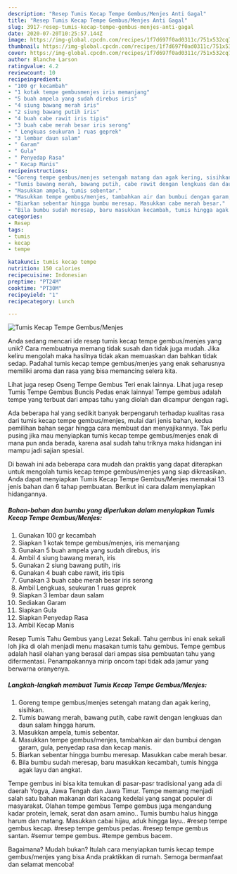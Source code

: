 ```yaml
---
description: "Resep Tumis Kecap Tempe Gembus/Menjes Anti Gagal"
title: "Resep Tumis Kecap Tempe Gembus/Menjes Anti Gagal"
slug: 3917-resep-tumis-kecap-tempe-gembus-menjes-anti-gagal
date: 2020-07-20T10:25:57.144Z
image: https://img-global.cpcdn.com/recipes/1f7d697f0ad0311c/751x532cq70/tumis-kecap-tempe-gembusmenjes-foto-resep-utama.jpg
thumbnail: https://img-global.cpcdn.com/recipes/1f7d697f0ad0311c/751x532cq70/tumis-kecap-tempe-gembusmenjes-foto-resep-utama.jpg
cover: https://img-global.cpcdn.com/recipes/1f7d697f0ad0311c/751x532cq70/tumis-kecap-tempe-gembusmenjes-foto-resep-utama.jpg
author: Blanche Larson
ratingvalue: 4.2
reviewcount: 10
recipeingredient:
- "100 gr kecambah"
- "1 kotak tempe gembusmenjes iris memanjang"
- "5 buah ampela yang sudah direbus iris"
- "4 siung bawang merah iris"
- "2 siung bawang putih iris"
- "4 buah cabe rawit iris tipis"
- "3 buah cabe merah besar iris serong"
- " Lengkuas seukuran 1 ruas geprek"
- "3 lembar daun salam"
- " Garam"
- " Gula"
- " Penyedap Rasa"
- " Kecap Manis"
recipeinstructions:
- "Goreng tempe gembus/menjes setengah matang dan agak kering, sisihkan."
- "Tumis bawang merah, bawang putih, cabe rawit dengan lengkuas dan daun salam hingga harum."
- "Masukkan ampela, tumis sebentar."
- "Masukkan tempe gembus/menjes, tambahkan air dan bumbui dengan garam, gula, penyedap rasa dan kecap manis."
- "Biarkan sebentar hingga bumbu meresap. Masukkan cabe merah besar."
- "Bila bumbu sudah meresap, baru masukkan kecambah, tumis hingga agak layu dan angkat."
categories:
- Resep
tags:
- tumis
- kecap
- tempe

katakunci: tumis kecap tempe 
nutrition: 150 calories
recipecuisine: Indonesian
preptime: "PT24M"
cooktime: "PT30M"
recipeyield: "1"
recipecategory: Lunch

---
```



![Tumis Kecap Tempe Gembus/Menjes](https://img-global.cpcdn.com/recipes/1f7d697f0ad0311c/751x532cq70/tumis-kecap-tempe-gembusmenjes-foto-resep-utama.jpg)

Anda sedang mencari ide resep tumis kecap tempe gembus/menjes yang unik? Cara membuatnya memang tidak susah dan tidak juga mudah. Jika keliru mengolah maka hasilnya tidak akan memuaskan dan bahkan tidak sedap. Padahal tumis kecap tempe gembus/menjes yang enak seharusnya memiliki aroma dan rasa yang bisa memancing selera kita.

Lihat juga resep Oseng Tempe Gembus Teri enak lainnya. Lihat juga resep Tumis Tempe Gembus Buncis Pedas enak lainnya! Tempe gembus adalah tempe yang terbuat dari ampas tahu yang diolah dan dicampur dengan ragi.

Ada beberapa hal yang sedikit banyak berpengaruh terhadap kualitas rasa dari tumis kecap tempe gembus/menjes, mulai dari jenis bahan, kedua pemilihan bahan segar hingga cara membuat dan menyajikannya. Tak perlu pusing jika mau menyiapkan tumis kecap tempe gembus/menjes enak di mana pun anda berada, karena asal sudah tahu triknya maka hidangan ini mampu jadi sajian spesial.


Di bawah ini ada beberapa cara mudah dan praktis yang dapat diterapkan untuk mengolah tumis kecap tempe gembus/menjes yang siap dikreasikan. Anda dapat menyiapkan Tumis Kecap Tempe Gembus/Menjes memakai 13 jenis bahan dan 6 tahap pembuatan. Berikut ini cara dalam menyiapkan hidangannya.

<!--inarticleads1-->

##### Bahan-bahan dan bumbu yang diperlukan dalam menyiapkan Tumis Kecap Tempe Gembus/Menjes:

1. Gunakan 100 gr kecambah
1. Siapkan 1 kotak tempe gembus/menjes, iris memanjang
1. Gunakan 5 buah ampela yang sudah direbus, iris
1. Ambil 4 siung bawang merah, iris
1. Gunakan 2 siung bawang putih, iris
1. Gunakan 4 buah cabe rawit, iris tipis
1. Gunakan 3 buah cabe merah besar iris serong
1. Ambil  Lengkuas, seukuran 1 ruas geprek
1. Siapkan 3 lembar daun salam
1. Sediakan  Garam
1. Siapkan  Gula
1. Siapkan  Penyedap Rasa
1. Ambil  Kecap Manis


Resep Tumis Tahu Gembus yang Lezat Sekali. Tahu gembus ini enak sekali loh jika di olah menjadi menu masakan tumis tahu gembus. Tempe gembus adalah hasil olahan yang berasal dari ampas sisa pembuatan tahu yang difermentasi. Penampakannya mirip oncom tapi tidak ada jamur yang berwarna oranyenya. 

<!--inarticleads2-->

##### Langkah-langkah membuat Tumis Kecap Tempe Gembus/Menjes:

1. Goreng tempe gembus/menjes setengah matang dan agak kering, sisihkan.
1. Tumis bawang merah, bawang putih, cabe rawit dengan lengkuas dan daun salam hingga harum.
1. Masukkan ampela, tumis sebentar.
1. Masukkan tempe gembus/menjes, tambahkan air dan bumbui dengan garam, gula, penyedap rasa dan kecap manis.
1. Biarkan sebentar hingga bumbu meresap. Masukkan cabe merah besar.
1. Bila bumbu sudah meresap, baru masukkan kecambah, tumis hingga agak layu dan angkat.


Tempe gembus ini bisa kita temukan di pasar-pasr tradisional yang ada di daerah Yogya, Jawa Tengah dan Jawa Timur. Tempe memang menjadi salah satu bahan makanan dari kacang kedelai yang sangat populer di masyarakat. Olahan tempe gembus Tempe gembus juga mengandung kadar protein, lemak, serat dan asam amino.. Tumis bumbu halus hingga harum dan matang. Masukkan cabai hijau, aduk hingga layu.. #resep tempe gembus kecap. #resep tempe gembus pedas. #resep tempe gembus santan. #semur tempe gembus. #tempe gembus bacem. 

Bagaimana? Mudah bukan? Itulah cara menyiapkan tumis kecap tempe gembus/menjes yang bisa Anda praktikkan di rumah. Semoga bermanfaat dan selamat mencoba!
